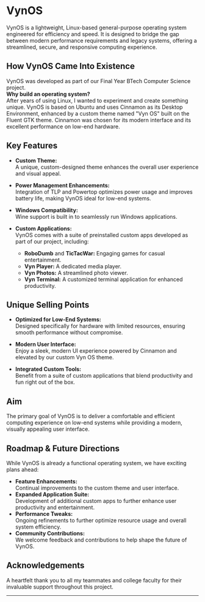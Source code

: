 # VynOS

VynOS is a lightweight, Linux-based general-purpose operating system engineered for efficiency and speed. It is designed to bridge the gap between modern performance requirements and legacy systems, offering a streamlined, secure, and responsive computing experience.

## How VynOS Came Into Existence

VynOS was developed as part of our Final Year BTech Computer Science project.  
**Why build an operating system?**  
After years of using Linux, I wanted to experiment and create something unique. VynOS is based on Ubuntu and uses Cinnamon as its Desktop Environment, enhanced by a custom theme named "Vyn OS" built on the Fluent GTK theme. Cinnamon was chosen for its modern interface and its excellent performance on low-end hardware.

## Key Features

- **Custom Theme:**  
  A unique, custom-designed theme enhances the overall user experience and visual appeal.
  
- **Power Management Enhancements:**  
  Integration of TLP and Powertop optimizes power usage and improves battery life, making VynOS ideal for low-end systems.
  
- **Windows Compatibility:**  
  Wine support is built in to seamlessly run Windows applications.

- **Custom Applications:**  
  VynOS comes with a suite of preinstalled custom apps developed as part of our project, including:
  - **RoboDumb** and **TicTacWar:** Engaging games for casual entertainment.
  - **Vyn Player:** A dedicated media player.
  - **Vyn Photos:** A streamlined photo viewer.
  - **Vyn Terminal:** A customized terminal application for enhanced productivity.

## Unique Selling Points

- **Optimized for Low-End Systems:**  
  Designed specifically for hardware with limited resources, ensuring smooth performance without compromise.
  
- **Modern User Interface:**  
  Enjoy a sleek, modern UI experience powered by Cinnamon and elevated by our custom Vyn OS theme.
  
- **Integrated Custom Tools:**  
  Benefit from a suite of custom applications that blend productivity and fun right out of the box.

## Aim

The primary goal of VynOS is to deliver a comfortable and efficient computing experience on low-end systems while providing a modern, visually appealing user interface.

## Roadmap & Future Directions

While VynOS is already a functional operating system, we have exciting plans ahead:
- **Feature Enhancements:**  
  Continual improvements to the custom theme and user interface.
- **Expanded Application Suite:**  
  Development of additional custom apps to further enhance user productivity and entertainment.
- **Performance Tweaks:**  
  Ongoing refinements to further optimize resource usage and overall system efficiency.
- **Community Contributions:**  
  We welcome feedback and contributions to help shape the future of VynOS.

## Acknowledgements

A heartfelt thank you to all my teammates and college faculty for their invaluable support throughout this project.

---

